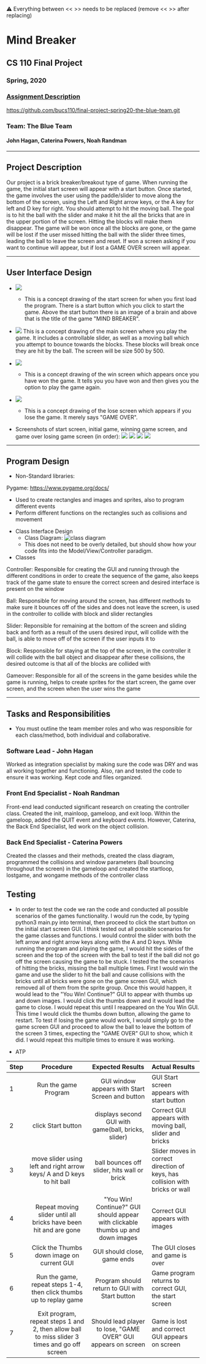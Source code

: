 :warning: Everything between << >> needs to be replaced (remove << >> after replacing)

# Mind Breaker
## CS 110 Final Project
### Spring, 2020
### [Assignment Description](https://drive.google.com/open?id=1HLIk-539N9KiAAG1224NWpFyEl4RsPVBwtBZ9KbjicE)

https://github.com/bucs110/final-project-spring20-the-blue-team.git



### Team: The Blue Team
#### John Hagan, Caterina Powers, Noah Randman

***

## Project Description
Our project is a brick breaker/breakout type of game. When running the game, the initial start screen will appear with a start button. Once started, the game involves the user using the paddle/slider to move along the bottom of the screen, using the Left and Right arrow keys, or the A key for left and D key for right. You should attempt to hit the moving ball. The goal is to hit the ball with the slider and make it hit the all the bricks that are in the upper portion of the screen. Hitting the blocks will make them disappear. The game will be won once all the blocks are gone, or the game will be lost if the user missed hitting the ball with the slider three times, leading the ball to leave the screen and reset. If won a screen asking if you want to continue will appear, but if lost a GAME OVER screen will appear.
***    

## User Interface Design
* ![](assets/STARTSCREENCONCEPT.jpg)
    * This is a concept drawing of the start screen for when you first load the program. There is a start button which you click to start the game. Above the start button there is an image of a brain and above that is the title of the game "MIND BREAKER".
* ![](assets/MAINSCREENCONCEPT.jpg)
This is a concept drawing of the main screen where you play the game. It includes a controllable slider, as well as a moving ball which you attempt to bounce towards the blocks. These blocks will break once they are hit by the ball. The screen will be size 500 by 500.
* ![](assets/WINSCREENCONCEPT.jpg)
    * This is a concept drawing of the win screen which appears once you have won the game. It tells you you have won and then gives you the option to play the game again.
* ![](assets/LOSESCREENCONCEPT.jpg)
    * This is a concept drawing of the lose screen which appears if you lose the game. It merely says "GAME OVER".


* Screenshots of start screen, initial game, winning game screen, and game over losing game screen (in order):
    ![](assets/Startscreengui.jpg)
    ![](assets/gamegui.jpg)
    ![](assets/wingui.jpg)
    ![](assets/gameovergui.jpg)

***        

## Program Design
* Non-Standard libraries:

Pygame: https://www.pygame.org/docs/
- Used to create rectangles and images and sprites, also to program different events
- Perform different functions on the rectangles such as collisions and movement


* Class Interface Design
    * Class Diagram:
         ![class diagram](assets/CLASSDIAGRAM.jpg)
    * This does not need to be overly detailed, but should show how your code fits into the Model/View/Controller paradigm.
* Classes

Controller:
Responsible for creating the GUI and running through the different conditions in order to create the sequence of the game, also keeps track of the game state to ensure the correct screen and desired interface is present on the window

Ball:
Responsible for moving around the screen, has different methods to make sure it bounces off of the sides and does not leave the screen, is used in the controller to collide with block and slider rectangles

Slider:
Reponsible for remaining at the bottom of the screen and sliding back and forth as a result of the users desired input, will collide with the ball, is able to move off of the screen if the user inputs it to

Block:
Responsible for staying at the top of the screen, in the controller it will collide with the ball object and disappear after these collisions, the desired outcome is that all of the blocks are collided with

Gameover:
Responsible for all of the screens in the game besides while the game is running, helps to create sprites for the start screen, the game over screen, and the screen when the user wins the game

***

## Tasks and Responsibilities
* You must outline the team member roles and who was responsible for each class/method, both individual and collaborative.

### Software Lead - John Hagan

 Worked as integration specialist by making sure the code was DRY and was all working together and functioning. Also, ran and tested the code to ensure it was working. Kept code and files organized.

### Front End Specialist - Noah Randman

Front-end lead conducted significant research on creating the controller class. Created the init, mainloop, gameloop, and exit loop. Within the gameloop, added the QUIT event and keyboard events. However, Caterina, the Back End Specialist, led work on the object collision.

### Back End Specialist - Caterina Powers

Created the classes and their methods, created the class diagram, programmed the collisions and window parameters (ball bouncing throughout the screen) in the gameloop and created the startloop, lostgame, and wongame methods of the controller class

## Testing
* In order to test the code we ran the code and conducted all possible scenarios of the games functionality. I would run the code, by typing python3 main.py into terminal, then proceed to click the start button on the initial start screen GUI. I think tested out all possible scenarios for the game classes and functions. I would control the slider with both the left arrow and right arrow keys along with the A and D keys. While running the program and playing the game, I would hit the sides of the screen and the top of the screen with the ball to test if the ball did not go off the screen causing the game to be stuck. I tested the the scenarios of hitting the bricks, missing the ball multiple times. First I would win the game and use the slider to hit the ball and cause collisions with the bricks until all bricks were gone on the game screen GUI, which removed all of them from the sprite group. Once this would happen, it would lead to the "You Win! Continue?" GUI to appear with thumbs up and down images. I would click the thumbs down and it would lead the game to close. I would repeat this until I reappeared on the You Win GUI. This time I would click the thumbs down button, allowing the game to restart. To test if losing the game would work, I would simply go to the game screen GUI and proceed to allow the ball to leave the bottom of the screen 3 times, expecting the "GAME OVER" GUI to show, which it did. I would repeat this multiple times to ensure it was working.

* ATP

| Step                  | Procedure     | Expected Results  | Actual Results |
| ----------------------|:-------------:|:-----------------:|:-------------- |
|  1  | Run the game Program  | GUI window appears with Start Screen and button | GUI Start screen appears with start button |
|  2  | click Start button  | displays second GUI with game(ball, bricks, slider) | Correct GUI appears with moving ball, slider and bricks
|  3  | move slider using left and right arrow keys/ A and D keys to hit ball | ball bounces off slider, hits wall or brick | Slider moves in correct direction of keys, has collision with bricks or wall |
|  4  | Repeat moving slider until all bricks have been hit and are gone | "You Win! Continue?" GUI should appear with clickable thumbs up and down images | Correct GUI appears with images |
|  5  | Click the Thumbs down image on current GUI | GUI should close, game ends | The GUI closes and game is over |
|  6  | Run the game, repeat steps 1-4, then click thumbs up to replay game | Program should return to GUI with Start button | Game program returns to correct GUI, the start screen |
|  7  | Exit program, repeat steps 1 and 2, then allow ball to miss slider 3 times and go off screen | Should lead player to lose, "GAME OVER" GUI appears on screen | Game is lost and correct GUI appears on screen |
